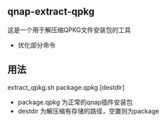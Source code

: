 ## qnap-extract-qpkg
这是一个用于解压缩QPKG文件安装包的工具
* 优化部分命令

## 用法
extract_qpkg.sh package.qpkg [destdir]

* package.qpkg 为正常的qnap插件安装包
* destdir 为解压缩有存储的路径，空置则为package
